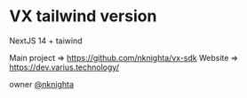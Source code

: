 # VX tailwind version

NextJS 14 + taiwind

Main project => https://github.com/nknighta/vx-sdk
Website => https://dev.varius.technology/

owner [@nknighta](https://github.com/nknighta/)